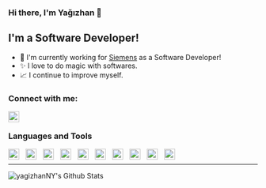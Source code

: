 ### Hi there, I'm Yağızhan 👋

## I'm a Software Developer!

- 👔 I'm currently working for [Siemens](https://www.siemens.com/ingenuityforlife) as a Software Developer!
- ✨ I love to do magic with softwares.
- 📈 I continue to improve myself.

### Connect with me:

[<img align="left" alt="linkedin" width="22px" src="https://image.flaticon.com/icons/png/512/174/174857.png"/>](https://www.linkedin.com/in/yagizhanyakali/)

<br/>

### Languages and Tools

[<img align="left" alt="netcore" width="22px" src="https://upload.wikimedia.org/wikipedia/commons/thumb/e/ee/.NET_Core_Logo.svg/1024px-.NET_Core_Logo.svg.png"/>](https://dotnet.microsoft.com/)
[<img style="margin-left: 10px;" align="left" alt="python" __blank width="22px" src="https://cdn4.iconfinder.com/data/icons/logos-and-brands/512/267_Python_logo-256.png"/>](https://www.python.org/)
[<img style="margin-left: 10px;" align="left" alt="angular" width="22px" src="https://cdn4.iconfinder.com/data/icons/logos-and-brands/512/21_Angular_logo_logos-256.png"/>](https://angular.io/)
[<img style="margin-left: 10px;" align="left" alt="javascript" width="22px" src="https://cdn.icon-icons.com/icons2/2108/PNG/512/javascript_icon_130900.png"/>](https://www.javascript.com/)
[<img style="margin-left: 10px;" align="left" alt="typescript" width="22px" src="https://cdn.iconscout.com/icon/free/png-512/typescript-1174965.png"/>](https://www.typescriptlang.org/)
[<img style="margin-left: 10px;" align="left" alt="nodejs" width="22px" src="https://cdn.iconscout.com/icon/free/png-512/node-js-1174925.png"/>](https://nodejs.org/en/)
[<img style="margin-left: 10px;" align="left" alt="visual-code" width="22px" src="https://cdn.icon-icons.com/icons2/2107/PNG/512/file_type_vscode_icon_130084.png"/>](https://code.visualstudio.com/)
[<img style="margin-left: 10px;" align="left" alt="visual-studio" width="22px" src="https://iconarchive.com/download/i98390/dakirby309/simply-styled/Microsoft-Visual-Studio.ico"/>](https://visualstudio.microsoft.com/)
[<img style="margin-left: 10px;" align="left" alt="postgresql" width="22px" src="https://uxwing.com/wp-content/themes/uxwing/download/10-brands-and-social-media/postgresql.png"/>](https://www.postgresql.org/)
[<img style="margin-left: 10px;" align="left" alt="docker" width="22px" src="https://www.docker.com/sites/default/files/d8/2019-07/Moby-logo.png"/>](https://www.docker.com/)
<br/>

---

<img align="left" alt="yagizhanNY's Github Stats" src="https://github-readme-stats.vercel.app/api?username=yagizhanNY&show_icons=true&hide_border=true" />
